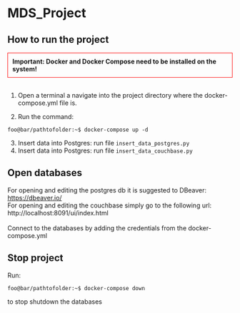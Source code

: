 # MDS_Project

## How to run the project

<div style="border:1px solid #f00; padding:10px; background-color:;">
  <strong>Important: Docker and Docker Compose need to be installed on the system! </strong> 
</div>

<br>

1. Open a terminal a navigate into the project directory where the docker-compose.yml file is.

2. Run the command:
```console
foo@bar/pathtofolder:~$ docker-compose up -d
```
3. Insert data into Postgres: run file ```insert_data_postgres.py```
4. Insert data into Postgres: run file ```insert_data_couchbase.py```

## Open databases

For opening and editing the postgres db it is suggested to DBeaver: https://dbeaver.io/
<br>
For opening and editing the couchbase simply go to the following url: http://localhost:8091/ui/index.html
<br>
<br>
Connect to the databases by adding the credentials from the docker-compose.yml

## Stop project

Run:
```console
foo@bar/pathtofolder:~$ docker-compose down
```
to stop shutdown the databases